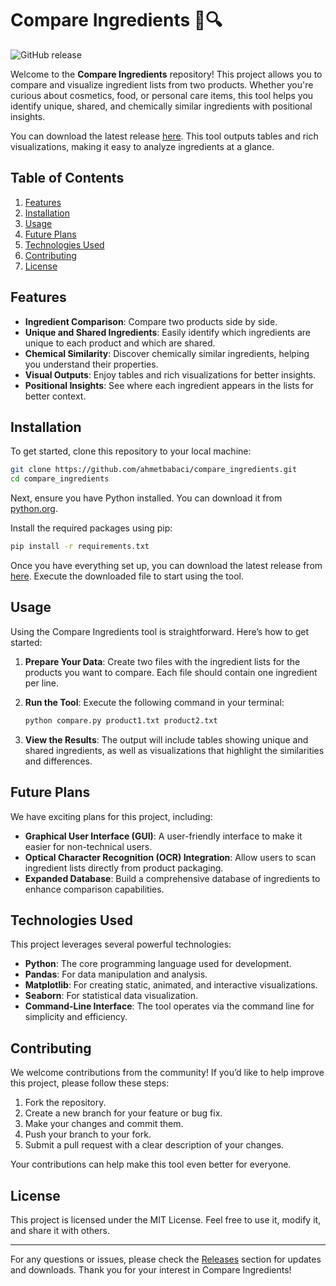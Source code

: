 # Compare Ingredients 🥗🔍

![GitHub release](https://img.shields.io/github/release/ahmetbabaci/compare_ingredients.svg)

Welcome to the **Compare Ingredients** repository! This project allows you to compare and visualize ingredient lists from two products. Whether you're curious about cosmetics, food, or personal care items, this tool helps you identify unique, shared, and chemically similar ingredients with positional insights. 

You can download the latest release [here](https://github.com/ahmetbabaci/compare_ingredients/releases). This tool outputs tables and rich visualizations, making it easy to analyze ingredients at a glance.

## Table of Contents

1. [Features](#features)
2. [Installation](#installation)
3. [Usage](#usage)
4. [Future Plans](#future-plans)
5. [Technologies Used](#technologies-used)
6. [Contributing](#contributing)
7. [License](#license)

## Features

- **Ingredient Comparison**: Compare two products side by side.
- **Unique and Shared Ingredients**: Easily identify which ingredients are unique to each product and which are shared.
- **Chemical Similarity**: Discover chemically similar ingredients, helping you understand their properties.
- **Visual Outputs**: Enjoy tables and rich visualizations for better insights.
- **Positional Insights**: See where each ingredient appears in the lists for better context.

## Installation

To get started, clone this repository to your local machine:

```bash
git clone https://github.com/ahmetbabaci/compare_ingredients.git
cd compare_ingredients
```

Next, ensure you have Python installed. You can download it from [python.org](https://www.python.org/).

Install the required packages using pip:

```bash
pip install -r requirements.txt
```

Once you have everything set up, you can download the latest release from [here](https://github.com/ahmetbabaci/compare_ingredients/releases). Execute the downloaded file to start using the tool.

## Usage

Using the Compare Ingredients tool is straightforward. Here’s how to get started:

1. **Prepare Your Data**: Create two files with the ingredient lists for the products you want to compare. Each file should contain one ingredient per line.

2. **Run the Tool**: Execute the following command in your terminal:

   ```bash
   python compare.py product1.txt product2.txt
   ```

3. **View the Results**: The output will include tables showing unique and shared ingredients, as well as visualizations that highlight the similarities and differences.

## Future Plans

We have exciting plans for this project, including:

- **Graphical User Interface (GUI)**: A user-friendly interface to make it easier for non-technical users.
- **Optical Character Recognition (OCR) Integration**: Allow users to scan ingredient lists directly from product packaging.
- **Expanded Database**: Build a comprehensive database of ingredients to enhance comparison capabilities.

## Technologies Used

This project leverages several powerful technologies:

- **Python**: The core programming language used for development.
- **Pandas**: For data manipulation and analysis.
- **Matplotlib**: For creating static, animated, and interactive visualizations.
- **Seaborn**: For statistical data visualization.
- **Command-Line Interface**: The tool operates via the command line for simplicity and efficiency.

## Contributing

We welcome contributions from the community! If you’d like to help improve this project, please follow these steps:

1. Fork the repository.
2. Create a new branch for your feature or bug fix.
3. Make your changes and commit them.
4. Push your branch to your fork.
5. Submit a pull request with a clear description of your changes.

Your contributions can help make this tool even better for everyone.

## License

This project is licensed under the MIT License. Feel free to use it, modify it, and share it with others.

---

For any questions or issues, please check the [Releases](https://github.com/ahmetbabaci/compare_ingredients/releases) section for updates and downloads. Thank you for your interest in Compare Ingredients!